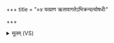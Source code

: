 +++
title = "०४ यत्प्राण ऋतावागतेऽभिक्रन्दत्योषधीः"

+++
<details><summary>मूलम् (VS)</summary>

यत्प्रा॒ण ऋ॒तावाग॑तेऽभि॒क्रन्द॒त्योष॑धीः। सर्वं॑ त॒दा प्र मो॑दते॒ यत्किं च॒ भूम्या॒मधि॑ ॥
</details>